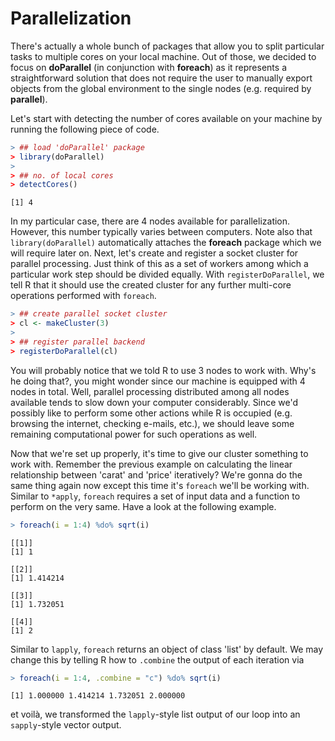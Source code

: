
# Parallelization

There's actually a whole bunch of packages that allow you to split particular 
tasks to multiple cores on your local machine. Out of those, we decided to focus 
on **doParallel** (in conjunction with **foreach**) as it represents a straightforward 
solution that does not require the user to manually export objects from the 
global environment to the single nodes (e.g. required by **parallel**).

Let's start with detecting the number of cores available on your machine by 
running the following piece of code. 


```r
> ## load 'doParallel' package
> library(doParallel)
> 
> ## no. of local cores
> detectCores()
```

```
[1] 4
```

In my particular case, there are 4 nodes available for parallelization. However, 
this number typically varies between computers. Note also that `library(doParallel)` 
automatically attaches the **foreach** package which we will require later on. 
Next, let's create and register a socket cluster for parallel processing. Just think of 
this as a set of workers among which a particular work step should be divided 
equally. With `registerDoParallel`, we tell R that it should use the created 
cluster for any further multi-core operations performed with `foreach`.


```r
> ## create parallel socket cluster
> cl <- makeCluster(3)
> 
> ## register parallel backend
> registerDoParallel(cl)
```

You will probably notice that we told R to use 3 nodes to work with. Why's he 
doing that?, you might wonder since our machine is equipped with 4 nodes in 
total. Well, parallel processing distributed among all nodes available tends to 
slow down your computer considerably. Since we'd possibly like to perform some 
other actions while R is occupied (e.g. browsing the internet, checking e-mails, 
etc.), we should leave some remaining computational power for such operations as 
well.  

Now that we're set up properly, it's time to give our cluster something to work 
with. Remember the previous example on calculating the linear relationship 
between 'carat' and 'price' iteratively? We're gonna do the same thing again now 
except this time it's `foreach` we'll be working with. Similar to `*apply`, 
`foreach` requires a set of input data and a function to perform on the very same. 
Have a look at the following example. 


```r
> foreach(i = 1:4) %do% sqrt(i)
```

```
[[1]]
[1] 1

[[2]]
[1] 1.414214

[[3]]
[1] 1.732051

[[4]]
[1] 2
```

Similar to `lapply`, `foreach` returns an object of class 'list' by default. We 
may change this by telling R how to `.combine` the output of each iteration via 


```r
> foreach(i = 1:4, .combine = "c") %do% sqrt(i)
```

```
[1] 1.000000 1.414214 1.732051 2.000000
```

et voilà, we transformed the `lapply`-style list output of our loop into an 
`sapply`-style vector output.
